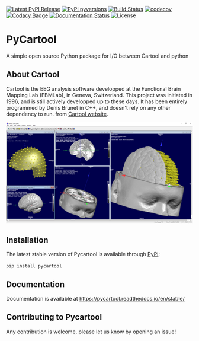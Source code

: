 [![Latest PyPI Release](https://img.shields.io/pypi/v/pycartool.svg)](https://pypi.org/project/pycartool/)
[![PyPI pyversions](https://img.shields.io/pypi/pyversions/pycartool.svg)](https://pypi.python.org/pypi/pycartool/)
[![Build Status](https://dev.azure.com/vferat/pycartool/_apis/build/status/Functional-Brain-Mapping-Laboratory.PyCartool?branchName=dev)](https://dev.azure.com/vferat/pycartool/_build/latest?definitionId=5&branchName=dev)
[![codecov](https://codecov.io/gh/vferat/PyCartool/branch/master/graph/badge.svg)](https://codecov.io/gh/vferat/PyCartool)
[![Codacy Badge](https://api.codacy.com/project/badge/Grade/38a68c3012224c97827e10e7ca914a52)](https://www.codacy.com/manual/vferat/PyCartool?utm_source=github.com&amp;utm_medium=referral&amp;utm_content=Functional-Brain-Mapping-Laboratory/PyCartool&amp;utm_campaign=Badge_Grade)
[![Documentation Status](https://readthedocs.org/projects/pycartool/badge/?version=latest)](https://pycartool.readthedocs.io/en/latest/?badge=latest)
![License](https://img.shields.io/badge/license-BSD-green.svg)

# PyCartool
A simple open source Python package for I/O between Cartool and python

## About Cartool
Cartool is the EEG analysis software developped at the Functional Brain Mapping Lab (FBMLab), in Geneva, Switzerland. This project was initiated in 1996, and is still actively developped up to these days. It has been entirely programmed by Denis Brunet in C++, and doesn't rely on any other dependency to run.
from [Cartool website](https://sites.google.com/site/cartoolcommunity/about).

![alt text](./img/Cartool.PNG "Cartool")

## Installation

The latest stable version of Pycartool is available through [PyPi](https://pypi.org/project/pycartool/):

`pip install pycartool`

## Documentation

Documentation is available at <https://pycartool.readthedocs.io/en/stable/>

## Contributing to Pycartool

Any contribution is welcome, please let us know by opening an issue!
